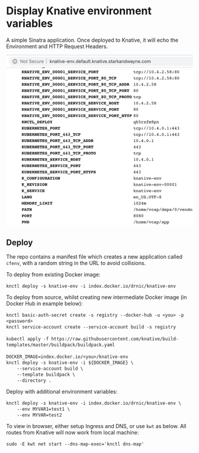 # Display Knative environment variables

A simple Sinatra application. Once deployed to Knative, it will echo the Environment and HTTP Request Headers.

![demo](docs/images/knative-env.png)

## Deploy

The repo contains a manifest file which creates a new application called `cfenv`, with a random string in the URL to avoid collisions.

To deploy from existing Docker image:

```shell
knctl deploy -s knative-env -i index.docker.io/drnic/knative-env
```

To deploy from source, whilst creating new intermediate Docker image (in Docker Hub in example below):

```shell
knctl basic-auth-secret create -s registry --docker-hub -u <you> -p <password>
knctl service-account create --service-account build -s registry

kubectl apply -f https://raw.githubusercontent.com/knative/build-templates/master/buildpack/buildpack.yaml

DOCKER_IMAGE=index.docker.io/<you>/knative-env
knctl deploy -s knative-env -i ${DOCKER_IMAGE} \
    --service-account build \
    --template buildpack \
    --directory .
```

Deploy with additional environment variables:

```shell
knctl deploy -s knative-env -i index.docker.io/drnic/knative-env \
    --env MYVAR1=test1 \
    --env MYVAR=test2
```

To view in browser, either setup Ingress and DNS, or use `kwt` as below. All routes from Knative will now work from local machine:

```shell
sudo -E kwt net start --dns-map-exec='knctl dns-map'
```

